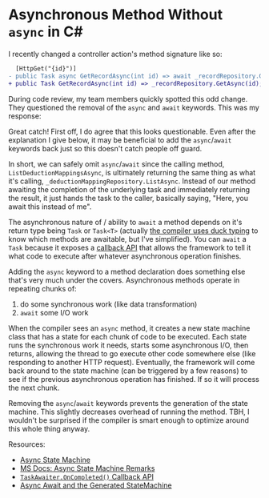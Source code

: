 # Asynchronous Method Without `async` in C#

I recently changed a controller action's method signature like so:

```diff
  [HttpGet("{id}")]
- public Task async GetRecordAsync(int id) => await _recordRepository.GetAsync(id);
+ public Task GetRecordAsync(int id) => _recordRepository.GetAsync(id);
```

During code review, my team members quickly spotted this odd change. They questioned the removal of the `async` and `await` keywords. This was my response:

Great catch! First off, I do agree that this looks questionable. Even after the explanation I give below, it may be beneficial to add the `async`/`await` keywords back just so this doesn't catch people off guard.

In short, we can safely omit `async`/`await` since the calling method, `ListDeductionMappingsAsync`, is ultimately returning the same thing as what it's calling, `_deductionMappingRepository.ListAsync`. Instead of our method awaiting the completion of the underlying task and immediately returning the result, it just hands the task to the caller, basically saying, "Here, you await this instead of me".

The asynchronous nature of / ability to `await` a method depends on it's return type being `Task` or `Task<T>` (actually [the compiler uses duck typing](https://docs.microsoft.com/en-us/dotnet/csharp/language-reference/keywords/async#return-types) to know which methods are awaitable, but I've simplified). You can `await` a `Task` because it exposes a [callback API](https://docs.microsoft.com/en-us/dotnet/api/system.runtime.compilerservices.taskawaiter.oncompleted?view=netcore-3.1) that allows the framework to tell it what code to execute after whatever asynchronous operation finishes.

Adding the `async` keyword to a method declaration does something else that's very much under the covers. Asynchronous methods operate in repeating chunks of:

1. do some synchronous work (like data transformation)
2. `await` some I/O work

When the compiler sees an `async` method, it creates a new state machine class that has a state for each chunk of code to be executed. Each state runs the synchronous work it needs, starts some asynchronous I/O, then returns, allowing the thread to go execute other code somewhere else (like responding to another HTTP request). Eventually, the framework will come back around to the state machine (can be triggered by a few reasons) to see if the previous asynchronous operation has finished. If so it will process the next chunk.

Removing the `async`/`await` keywords prevents the generation of the state machine. This slightly decreases overhead of running the method. TBH, I wouldn't be surprised if the compiler is smart enough to optimize around this whole thing anyway.

Resources:

- [Async State Machine](https://docs.microsoft.com/en-us/dotnet/api/system.runtime.compilerservices.asyncstatemachineattribute?view=netcore-3.1#remarks)
- [MS Docs: Async State Machine Remarks](https://docs.microsoft.com/en-us/dotnet/csharp/language-reference/keywords/async#return-types)
- [`TaskAwaiter.OnCompleted()` Callback API](https://docs.microsoft.com/en-us/dotnet/api/system.runtime.compilerservices.taskawaiter.oncompleted?view=netcore-3.1)
- [Async Await and the Generated StateMachine](https://www.codeproject.com/Articles/535635/Async-Await-and-the-Generated-StateMachine)